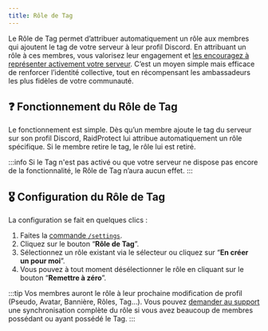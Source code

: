 ```yaml
---
title: Rôle de Tag
---
```


Le Rôle de Tag permet d’attribuer automatiquement un rôle aux membres qui ajoutent le tag de votre serveur à leur profil Discord. En attribuant un rôle à ces membres, vous valorisez leur engagement et [les encouragez à représenter activement votre serveur](https://dfr.gg/blog/2025/05/09/revolution-boosts-tags-serveur-publics#avantages-supplementaires). C’est un moyen simple mais efficace de renforcer l’identité collective, tout en récompensant les ambassadeurs les plus fidèles de votre communauté.

## ❓ Fonctionnement du Rôle de Tag

Le fonctionnement est simple. Dès qu’un membre ajoute le tag du serveur sur son profil Discord, RaidProtect lui attribue automatiquement un rôle spécifique.
Si le membre retire le tag, le rôle lui est retiré.

:::info
Si le Tag n'est pas activé ou que votre serveur ne dispose pas encore de la fonctionnalité, le Rôle de Tag n’aura aucun effet.
:::

## 🎖️ Configuration du Rôle de Tag

La configuration se fait en quelques clics :
1. Faites la [commande `/settings`](../setup.md#settings).
2. Cliquez sur le bouton “**Rôle de Tag**”.
3. Sélectionnez un rôle existant via le sélecteur ou cliquez sur “**En créer un pour moi**”.
4. Vous pouvez à tout moment désélectionner le rôle en cliquant sur le bouton “**Remettre à zéro**”.

:::tip
Vos membres auront le rôle à leur prochaine modification de profil (Pseudo, Avatar, Bannière, Rôles, Tag…). Vous pouvez [demander au support](https://raidprotect.bot/discord) une synchronisation complète du rôle si vous avez beaucoup de membres possédant ou ayant possédé le Tag.
:::